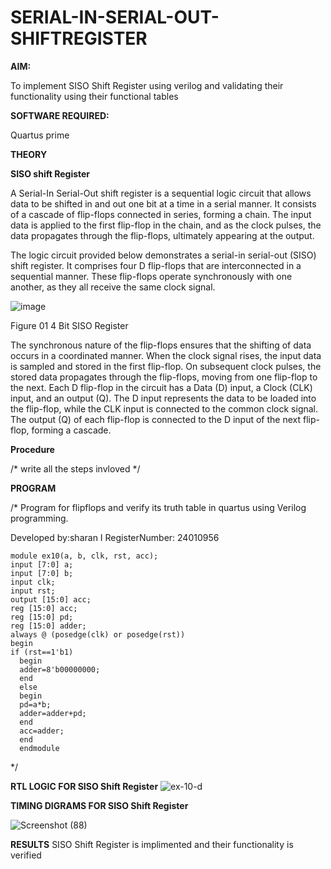 # SERIAL-IN-SERIAL-OUT-SHIFTREGISTER

**AIM:**

To implement  SISO Shift Register using verilog and validating their functionality using their functional tables

**SOFTWARE REQUIRED:**

Quartus prime

**THEORY**

**SISO shift Register**

A Serial-In Serial-Out shift register is a sequential logic circuit that allows data to be shifted in and out one bit at a time in a serial manner. It consists of a cascade of flip-flops connected in series, forming a chain. The input data is applied to the first flip-flop in the chain, and as the clock pulses, the data propagates through the flip-flops, ultimately appearing at the output.

The logic circuit provided below demonstrates a serial-in serial-out (SISO) shift register. It comprises four D flip-flops that are interconnected in a sequential manner. These flip-flops operate synchronously with one another, as they all receive the same clock signal.

![image](https://github.com/naavaneetha/SERIAL-IN-SERIAL-OUT-SHIFTREGISTER/assets/154305477/e81c4072-37f9-46c6-8145-566764b74c3a)

Figure 01 4 Bit SISO Register

The synchronous nature of the flip-flops ensures that the shifting of data occurs in a coordinated manner. When the clock signal rises, the input data is sampled and stored in the first flip-flop. On subsequent clock pulses, the stored data propagates through the flip-flops, moving from one flip-flop to the next.
Each D flip-flop in the circuit has a Data (D) input, a Clock (CLK) input, and an output (Q). The D input represents the data to be loaded into the flip-flop, while the CLK input is connected to the common clock signal. The output (Q) of each flip-flop is connected to the D input of the next flip-flop, forming a cascade.

**Procedure**

/* write all the steps invloved */

**PROGRAM**

/* Program for flipflops and verify its truth table in quartus using Verilog programming.

Developed by:sharan I 
RegisterNumber: 24010956
```
module ex10(a, b, clk, rst, acc); 
input [7:0] a; 
input [7:0] b; 
input clk; 
input rst; 
output [15:0] acc; 
reg [15:0] acc; 
reg [15:0] pd; 
reg [15:0] adder; 
always @ (posedge(clk) or posedge(rst)) 
begin 
if (rst==1'b1) 
  begin 
  adder=8'b00000000; 
  end 
  else 
  begin 
  pd=a*b; 
  adder=adder+pd; 
  end 
  acc=adder; 
  end 
  endmodule
```


*/

**RTL LOGIC FOR SISO Shift Register**
![ex-10-d](https://github.com/user-attachments/assets/7e3e00c1-8ae7-499e-9583-642f350b56a9)

**TIMING DIGRAMS FOR SISO Shift Register**




![Screenshot (88)](https://github.com/user-attachments/assets/b83afbf4-9ba5-4fac-b662-2314acc0d294)






**RESULTS**
SISO Shift Register is implimented and their functionality is verified
